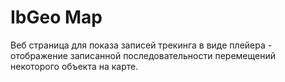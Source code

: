 # IbGeo Map

Веб страница для показа записей трекинга в виде плейера - отображение записанной последовательности перемещений некоторого объекта на карте.

